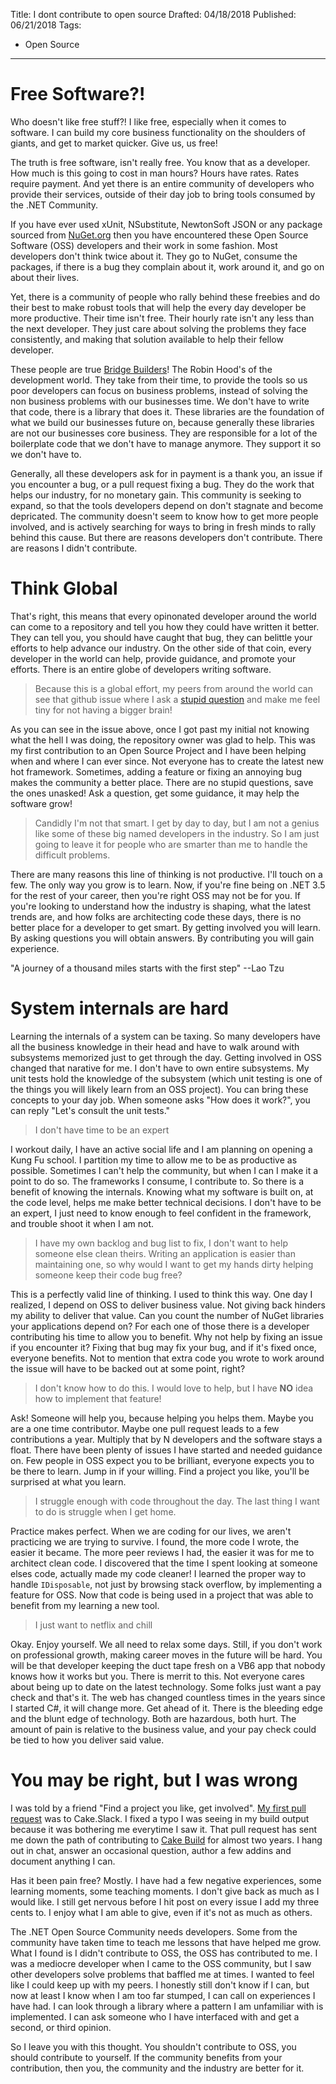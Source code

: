 Title: I dont contribute to open source
Drafted: 04/18/2018
Published: 06/21/2018
Tags:
 - Open Source
---

# Free Software?!
Who doesn't like free stuff?!  I like free, especially when it comes to software.  I can build my core business functionality on the shoulders of giants, and get to market quicker.  Give us, us free!

The truth is free software, isn't really free.  You know that as a developer.  How much is this going to cost in man hours?  Hours have rates.  Rates require payment.  And yet there is an entire community of developers who provide their services, outside of their day job to bring tools consumed by the .NET Community.

If you have ever used xUnit, NSubstitute, NewtonSoft JSON or any package sourced from [NuGet.org](https://www.nuget.org/) then you have encountered these Open Source Software (OSS) developers and their work in some fashion.  Most developers don't think twice about it.  They go to NuGet, consume the packages, if there is a bug they complain about it, work around it, and go on about their lives.

Yet, there is a community of people who rally behind these freebies and do their best to make robust tools that will help the every day developer be more productive.  Their time isn't free.  Their hourly rate isn't any less than the next developer.  They just care about solving the problems they face consistently, and making that solution available to help their fellow developer.

These people are true [Bridge Builders](https://www.poetryfoundation.org/poems/52702/the-bridge-builder)!  The Robin Hood's of the development world.  They take from their time, to provide the tools so us poor developers can focus on business problems, instead of solving the non business problems with our businesses time.  We don't have to write that code, there is a library that does it.  These libraries are the foundation of what we build our businesses future on, because generally these libraries are not our businesses core business.  They are responsible for a lot of the boilerplate code that we don't have to manage anymore.  They support it so we don't have to.

Generally, all these developers ask for in payment is a thank you, an issue if you encounter a bug, or a pull request fixing a bug.  They do the work that helps our industry, for no monetary gain.  This community is seeking to expand, so that the tools developers depend on don't stagnate and become depricated.  The community doesn't seem to know how to get more people involved, and is actively searching for ways to bring in fresh minds to rally behind this cause.  But there are reasons developers don't contribute.  There are reasons I didn't contribute.

# Think Global

That's right, this means that every opinonated developer around the world can come to a repository and tell you how they could have written it better.  They can tell you, you should have caught that bug, they can belittle your efforts to help advance our industry.  On the other side of that coin, every developer in the world can help, provide guidance, and promote your efforts.  There is an entire globe of developers writing software.

> Because this is a global effort, my peers from around the world can see that github issue where I ask a [stupid question](https://github.com/cake-contrib/Cake.Slack/issues/2) and make me feel tiny for not having a bigger brain!

As you can see in the issue above, once I got past my initial not knowing what the hell I was doing, the repository owner was glad to help.  This was my first contribution to an Open Source Project and I have been helping when and where I can ever since.  Not everyone has to create the latest new hot framework.  Sometimes, adding a feature or fixing an annoying bug makes the community a better place.  There are no stupid questions, save the ones unasked!  Ask a question, get some guidance, it may help the software grow!

> Candidly I'm not that smart.  I get by day to day, but I am not a genius like some of these big named developers in the industry.  So I am just going to leave it for people who are smarter than me to handle the difficult problems.

There are many reasons this line of thinking is not productive.  I'll touch on a few.  The only way you grow is to learn.  Now, if you're fine being on .NET 3.5 for the rest of your career, then you're right OSS may not be for you.  If you're looking to understand how the industry is shaping, what the latest trends are, and how folks are architecting code these days, there is no better place for a developer to get smart.  By getting involved you will learn.  By asking questions you will obtain answers.  By contributing you will gain experience. 

"A journey of a thousand miles starts with the first step" --Lao Tzu

# System internals are hard

Learning the internals of a system can be taxing.  So many developers have all the business knowledge in their head and have to walk around with subsystems memorized just to get through the day.  Getting involved in OSS changed that narative for me.  I don't have to own entire subsystems.  My unit tests hold the knowledge of the subsystem (which unit testing is one of the things you will likely learn from an OSS project).  You can bring these concepts to your day job.  When someone asks "How does it work?", you can reply "Let's consult the unit tests."

> I don't have time to be an expert

I workout daily, I have an active social life and I am planning on opening a Kung Fu school.  I partition my time to allow me to be as productive as possible.  Sometimes I can't help the community, but when I can I make it a point to do so. The frameworks I consume, I contribute to.  So there is a benefit of knowing the internals.  Knowing what my software is built on, at the code level, helps me make better technical decisions.  I don't have to be an expert, I just need to know enough to feel confident in the framework, and trouble shoot it when I am not.

> I have my own backlog and bug list to fix, I don't want to help someone else clean theirs.  Writing an application is easier than maintaining one, so why would I want to get my hands dirty helping someone keep their code bug free?

This is a perfectly valid line of thinking.  I used to think this way.  One day I realized, I depend on OSS to deliver business value.  Not giving back hinders my ability to deliver that value.  Can you count the number of NuGet libraries your applications depend on?  For each one of those there is a developer contributing his time to allow you to benefit.  Why not help by fixing an issue if you encounter it?  Fixing that bug may fix your bug, and if it's fixed once, everyone benefits.  Not to mention that extra code you wrote to work around the issue will have to be backed out at some point, right?

> I don't know how to do this.  I would love to help, but I have **NO** idea how to implement that feature!

Ask!  Someone will help you, because helping you helps them.  Maybe you are a one time contributor.  Maybe one pull request leads to a few contributions a year.  Multiply that by N developers and the software stays a float.  There have been plenty of issues I have started and needed guidance on.  Few people in OSS expect you to be brilliant, everyone expects you to be there to learn.  Jump in if your willing.  Find a project you like, you'll be surprised at what you learn.

> I struggle enough with code throughout the day.  The last thing I want to do is struggle when I get home.

Practice makes perfect.  When we are coding for our lives, we aren't practicing we are trying to survive.  I found, the more code I wrote, the easier it became.  The more peer reviews I had, the easier it was for me to architect clean code.  I discovered that the time I spent looking at someone elses code, actually made my code cleaner!  I learned the proper way to handle `IDisposable`, not just by browsing stack overflow, by implementing a feature for OSS.  Now that code is being used in a project that was able to benefit from my learning a new tool. 

> I just want to netflix and chill

Okay.  Enjoy yourself.  We all need to relax some days.  Still, if you don't work on professional growth, making career moves in the future will be hard.  You will be that developer keeping the duct tape fresh on a VB6 app that nobody knows how it works but you.  There is merrit to this.  Not everyone cares about being up to date on the latest technology.  Some folks just want a pay check and that's it.  The web has changed countless times in the years since I started C#, it will change more.  Get ahead of it.  There is the bleeding edge and the blunt edge of technology.  Both are hazardous, both hurt.  The amount of pain is relative to the business value, and your pay check could be tied to how you deliver said value.

# You may be right, but I was wrong

I was told by a friend "Find a project you like, get involved".  [My first pull request](https://github.com/cake-contrib/Cake.Slack/pull/1) was to Cake.Slack.  I fixed a typo I was seeing in my build output because it was bothering me everytime I saw it.  That pull request has sent me down the path of contributing to [Cake Build](https://cakebuild.net) for almost two years. I hang out in chat, answer an occasional question, author a few addins and document anything I can.

Has it been pain free? Mostly.  I have had a few negative experiences, some learning moments, some teaching moments.  I don't give back as much as I would like.  I still get nervous before I hit post on every issue I add my three cents to.  I enjoy what I am able to give, even if it's not as much as others.

The .NET Open Source Community needs developers.  Some from the community have taken time to teach me lessons that have helped me grow.  What I found is I didn't contribute to OSS, the OSS has contributed to me.  I was a mediocre developer when I came to the OSS community, but I saw other developers solve problems that baffled me at times.  I wanted to feel like I could keep up with my peers.  I honestly still don't know if I can, but now at least I know when I am too far stumped, I can call on experiences I have had.  I can look through a library where a pattern I am unfamiliar with is implemented.  I can ask someone who I have interfaced with and get a second, or third opinion.

So I leave you with this thought.  You shouldn't contribute to OSS, you should contribute to yourself.  If the community benefits from your contribution, then you, the community and the industry are better for it.